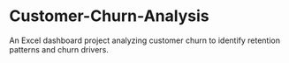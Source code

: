 # Customer-Churn-Analysis
An Excel dashboard project analyzing customer churn to identify retention patterns and churn drivers.
